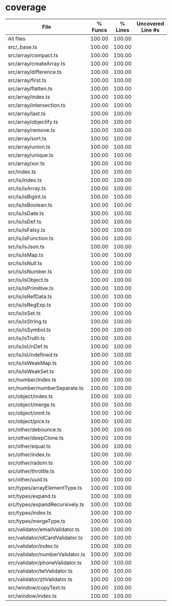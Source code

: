 # coverage

File                              | % Funcs | % Lines | Uncovered Line #s
----------------------------------|---------|---------|-------------------
All files                         |  100.00 |  100.00 |
 src/_base.ts                     |  100.00 |  100.00 | 
 src/array/compact.ts             |  100.00 |  100.00 | 
 src/array/createArray.ts         |  100.00 |  100.00 | 
 src/array/difference.ts          |  100.00 |  100.00 | 
 src/array/first.ts               |  100.00 |  100.00 | 
 src/array/flatten.ts             |  100.00 |  100.00 | 
 src/array/index.ts               |  100.00 |  100.00 | 
 src/array/intersection.ts        |  100.00 |  100.00 | 
 src/array/last.ts                |  100.00 |  100.00 | 
 src/array/objectify.ts           |  100.00 |  100.00 | 
 src/array/remove.ts              |  100.00 |  100.00 | 
 src/array/sort.ts                |  100.00 |  100.00 | 
 src/array/union.ts               |  100.00 |  100.00 | 
 src/array/unique.ts              |  100.00 |  100.00 | 
 src/array/xor.ts                 |  100.00 |  100.00 | 
 src/index.ts                     |  100.00 |  100.00 | 
 src/is/index.ts                  |  100.00 |  100.00 | 
 src/is/isArray.ts                |  100.00 |  100.00 | 
 src/is/isBigint.ts               |  100.00 |  100.00 | 
 src/is/isBoolean.ts              |  100.00 |  100.00 | 
 src/is/isDate.ts                 |  100.00 |  100.00 | 
 src/is/isDef.ts                  |  100.00 |  100.00 | 
 src/is/isFalsy.ts                |  100.00 |  100.00 | 
 src/is/isFunction.ts             |  100.00 |  100.00 | 
 src/is/isJson.ts                 |  100.00 |  100.00 | 
 src/is/isMap.ts                  |  100.00 |  100.00 | 
 src/is/isNull.ts                 |  100.00 |  100.00 | 
 src/is/isNumber.ts               |  100.00 |  100.00 | 
 src/is/isObject.ts               |  100.00 |  100.00 | 
 src/is/isPrimitive.ts            |  100.00 |  100.00 | 
 src/is/isRefData.ts              |  100.00 |  100.00 | 
 src/is/isRegExp.ts               |  100.00 |  100.00 | 
 src/is/isSet.ts                  |  100.00 |  100.00 | 
 src/is/isString.ts               |  100.00 |  100.00 | 
 src/is/isSymbol.ts               |  100.00 |  100.00 | 
 src/is/isTruth.ts                |  100.00 |  100.00 | 
 src/is/isUnDef.ts                |  100.00 |  100.00 | 
 src/is/isUndefined.ts            |  100.00 |  100.00 | 
 src/is/isWeakMap.ts              |  100.00 |  100.00 | 
 src/is/isWeakSet.ts              |  100.00 |  100.00 | 
 src/number/index.ts              |  100.00 |  100.00 | 
 src/number/numberSeparate.ts     |  100.00 |  100.00 | 
 src/object/index.ts              |  100.00 |  100.00 | 
 src/object/merge.ts              |  100.00 |  100.00 | 
 src/object/omit.ts               |  100.00 |  100.00 | 
 src/object/pick.ts               |  100.00 |  100.00 | 
 src/other/debounce.ts            |  100.00 |  100.00 | 
 src/other/deepClone.ts           |  100.00 |  100.00 | 
 src/other/equal.ts               |  100.00 |  100.00 | 
 src/other/index.ts               |  100.00 |  100.00 | 
 src/other/radom.ts               |  100.00 |  100.00 | 
 src/other/throttle.ts            |  100.00 |  100.00 | 
 src/other/uuid.ts                |  100.00 |  100.00 | 
 src/types/arrayElementType.ts    |  100.00 |  100.00 | 
 src/types/expand.ts              |  100.00 |  100.00 | 
 src/types/expandRecursively.ts   |  100.00 |  100.00 | 
 src/types/index.ts               |  100.00 |  100.00 | 
 src/types/mergeType.ts           |  100.00 |  100.00 | 
 src/validator/emailValidator.ts  |  100.00 |  100.00 | 
 src/validator/idCardValidator.ts |  100.00 |  100.00 | 
 src/validator/index.ts           |  100.00 |  100.00 | 
 src/validator/numberValidator.ts |  100.00 |  100.00 | 
 src/validator/phoneValidator.ts  |  100.00 |  100.00 | 
 src/validator/telValidator.ts    |  100.00 |  100.00 | 
 src/validator/zhValidator.ts     |  100.00 |  100.00 | 
 src/window/copyText.ts           |  100.00 |  100.00 | 
 src/window/index.ts              |  100.00 |  100.00 | 